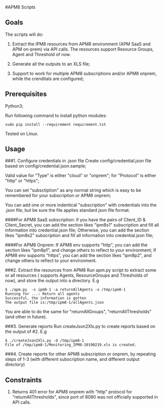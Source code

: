 #APM8 Scripts

## Goals
The scripts will do:
 1. Extract the IPM8 resources from APM8 environment (APM SaaS and APM on-prem) via API calls. The resources support Resource Groups,
 Agent and Threshold of now.
 
 2. Generate all the outputs to an XLS file;
 
 3. Support to work for multiple APM8 subscriptions and/or APM8 onprem, while the crenditals are configured;
 

## Prerequisites
Python3;

Run following command to install python modules:
```
sudo pip install --requirement requirement.txt
```
Tested on Linux.

## Usage
###1. Configure credentials in .json file
Create config/credential.json file based on config/credential.json.sample;

Valid value for "Type" is either "cloud" or "onprem"; for "Protocol" is either "http" or "https";

You can set "subsctiption" as any normal string which is easy to be remembered for your subscription or APM8 onprem;

You can add one or more indentical "subscription" with credentials into the .json file, but be sure the file applies standard json file format.

####For APM8 SaaS subscription:
if you have the pairs of Client_ID & Client_Secret, 
you can add the section likes "ipm8s1" subscription and fill all information into credential.json file;
Otherwise, you can add the section likes "ipm8s2" subscription and fill all information into credential.json file;

####For APM8 Onprem:
If APM8 env supports "http", you can add the section likes "ipm8p1", and change others to reflect to your environment;
If APM8 env supports "https", you can add the section likes "ipm8p2", and change others to reflect to your environment.
 

###2. Extract the resources from APM8
Run apm.py script to extract some or all resources ( supports Agents, ResourceGroups and Thresholds of now), and
store the output into a directory. E.g

```
$ ./apm.py  -s ipm8-1 -a returnAllAgents -o /tmp/ipm8-1
Running for ...: Return all agents
Successful, the information is gotten
The output file is:/tmp/ipm8-1/allAgents.json
```
You are able to do the same for "returnAllGroups", "returnAllThresholds" (and other in future).

###3. Generate reports
Run createJson2Xls.py to create reports based on the output of #2. E.g
```
$ ./createJson2Xls.py -d /tmp/ipm8-1
File of /tmp/ipm8-1/Monitoring_IPM8-20190219.xls is created.

```
###4. Create reports for other APM8 subscription or onprem, by repeating steps of 1-3
(with different subscription name, and different output directory)

## Constraints
1. Returns 401 error for APM8 onprem with "http" protocol for "returnAllThresholds", 
since port of 8090 was not officially supported in API calls.
